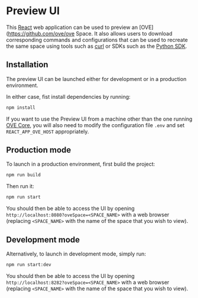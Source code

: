 # Preview UI

This [React](https://reactjs.org/) web application can be used to preview an [OVE](https://github.com/ove/ove Space. It also allows users to download corresponding commands and configurations that can be used to recreate the same space using tools such as [curl](https://curl.haxx.se/docs/manpage.html) or SDKs such as the [Python SDK](https://github.com/ove/ove-sdks/tree/master/python).


## Installation

The preview UI can be launched either for development or in a production environment. 

In either case, fist install dependencies by running:

```sh
npm install
```

If you want to use the Preview UI from a machine other than the one running [OVE Core](https://github.com/ove/ove), you will also need to modify the configuration file `.env` and set `REACT_APP_OVE_HOST` appropriately.

## Production mode

To launch in a production environment, first build the project:

```sh
npm run build
```

Then run it:

```sh
npm run start
```

You should then be able to access the UI by opening `http://localhost:8080?oveSpace=<SPACE_NAME>` with a web browser (replacing `<SPACE_NAME>` with the name of the space that you wish to view).

## Development mode

Alternatively, to launch in development mode, simply run:

```sh
npm run start:dev
```

You should then be able to access the UI by opening `http://localhost:8282?oveSpace=<SPACE_NAME>` with a web browser (replacing `<SPACE_NAME>` with the name of the space that you wish to view).
